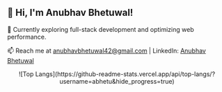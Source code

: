 ## 👋 Hi, I'm Anubhav Bhetuwal!

🌱 Currently exploring full-stack development and optimizing web performance.

📫 Reach me at anubhavbhetuwal42@gmail.com | LinkedIn: [Anubhav Bhetuwal](https://www.linkedin.com/in/anubhav-bhetuwal/)
<center>![Top Langs](https://github-readme-stats.vercel.app/api/top-langs/?username=abhetu&hide_progress=true)</center>

